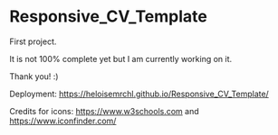 # Responsive_CV_Template

First project.

It is not 100% complete yet but I am currently working on it.

Thank you! :)

Deployment: https://heloisemrchl.github.io/Responsive_CV_Template/

<!-- ICON TOOLS -->

Credits for icons: https://www.w3schools.com and https://www.iconfinder.com/
